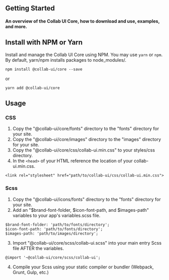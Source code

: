 ## Getting Started

#### An overview of the Collab UI Core, how to download and use, examples, and more.

## Install with NPM or Yarn

Install and manage the Collab UI Core using NPM. You may use `yarn` or `npm`. By default, yarn/npm installs packages to node_modules/.

`npm install @collab-ui/core --save`

or

`yarn add @collab-ui/core`

## Usage

### CSS

1. Copy the "@collab-ui/core/fonts" directory to the "fonts" directory for your site.
2. Copy the "@collab-ui/core/images" directory to the "images" directory for your site.
3. Copy the "@collab-ui/core/css/collab-ui.min.css" to your styles/css directory.
4. In the `<head>` of your HTML reference the location of your collab-ui.min.css.

  `<link rel="stylesheet" href="path/to/collab-ui/css/collab-ui.min.css">`

### Scss

1. Copy the "@collab-ui/icons/fonts" directory to the "fonts" directory for your site.
2. Add an "$brand-font-folder, $icon-font-path, and $images-path" variables to your app's variables.scss file.

```
$brand-font-folder: 'path/to/fonts/directory';
$icon-font-path: 'path/to/fonts/directory';
$images-path: 'path/to/images/directory';
```

3. Import "@collab-ui/core/scss/collab-ui.scss" into your main entry Scss file AFTER the variables.

`@import '~@collab-ui/core/scss/collab-ui';`

4. Compile your Scss using your static compiler or bundler (Webpack, Grunt, Gulp, etc.)
